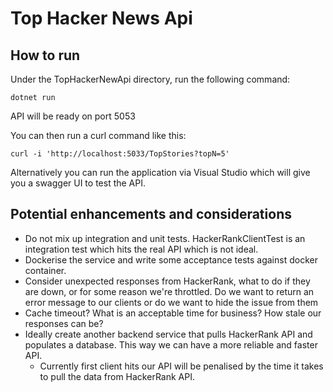 # Top Hacker News Api
## How to run
Under the TopHackerNewApi directory, run the following command:

```dotnet run```

API will be ready on port 5053

You can then run a curl command like this:

```curl -i 'http://localhost:5033/TopStories?topN=5'```

Alternatively you can run the application via Visual Studio which will give you a swagger UI to test the API.

## Potential enhancements and considerations
- Do not mix up integration and unit tests. HackerRankClientTest is an integration test which hits the real API which is not ideal. 
- Dockerise the service and write some acceptance tests against docker container.
- Consider unexpected responses from HackerRank, what to do if they are down, or for some reason we're throttled. Do we want to return an error message to our clients or do we want to hide the issue from them
- Cache timeout? What is an acceptable time for business? How stale our responses can be?
- Ideally create another backend service that pulls HackerRank API and populates a database. This way we can have a more reliable and faster API.
  - Currently first client hits our API will be penalised by the time it takes to pull the data from HackerRank API. 
